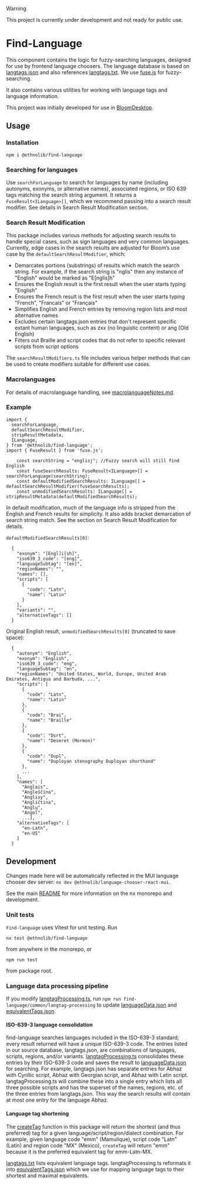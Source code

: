 > [!warning]
> This project is currently under development and not ready for public use.

# Find-Language

This component contains the logic for fuzzy-searching languages, designed for use by frontend language choosers. The language database is based on [langtags.json](https://github.com/silnrsi/langtags) and also references [langtags.txt](https://github.com/silnrsi/langtags/blob/master/doc/tagging.md#langtagstxt). We use [fuse.js](https://fusejs.io/) for fuzzy-searching.

It also contains various utilities for working with language tags and language information.

This project was initially developed for use in [BloomDesktop](https://github.com/BloomBooks/BloomDesktop).

## Usage

### Installation

`npm i @ethnolib/find-language`

### Searching for languages

Use `searchForLanguage` to search for languages by name (including autonyms, exonyms, or alternative names), associated regions, or ISO 639 tags matching the search string argument. It returns a `FuseResult<ILanguage>[]`, which we recommend passing into a search result modifier. See details in Search Result Modification section.

### Search Result Modification

This package includes various methods for adjusting search results to handle special cases, such as sign languages and very common languages. Currently, edge cases in the search results are adjusted for Bloom’s use case by the `defaultSearchResultModifier`, which:

- Demarcates portions (substrings) of results which match the search string. For example, if the search string is "nglis" then any instance of "English" would be marked as "E[nglis]h"
- Ensures the English result is the first result when the user starts typing "English"
- Ensures the French result is the first result when the user starts typing "French", "Francais" or "Français"
- Simplifies English and French entries by removing region lists and most alternative names
- Excludes certain langtags.json entries that don't represent specific extant human languages, such as zxx (no linguistic content) or ang (Old English)
- Filters out Braille and script codes that do not refer to specific relevant scripts from script options

The `searchResultModifiers.ts` file includes various helper methods that can be used to create modifiers suitable for different use cases.

### Macrolanguages

For details of macrolanguage handling, see [macrolanguageNotes.md](macrolanguageNotes.md).

### Example

```
import {
  searchForLanguage,
  defaultSearchResultModifier,
  stripResultMetadata,
  ILanguage,
} from '@ethnolib/find-language';
import { FuseResult } from 'fuse.js';

    const searchString = "englisj"; //Fuzzy search will still find English
    const fuseSearchResults: FuseResult<ILanguage>[] = searchForLanguage(searchString);
    const defaultModifiedSearchResults: ILanguage[] = defaultSearchResultModifier(fuseSearchResults);
    const unmodifiedSearchResults: ILanguage[] = stripResultMetadata(defaultModifiedSearchResults);

```

In default modification, much of the language info is stripped from the English and French results for simplicity. It also adds bracket demarcation of search string match. See the section on Search Result Modification for details.

`defaultModifiedSearchResults[0]`:

```
  {
    "exonym": "[Engl]i[sh]",
    "iso639_3_code": "[eng]",
    "languageSubtag": "[en]",
    "regionNames": "",
    "names": [],
    "scripts": [
      {
        "code": "Latn",
        "name": "Latin"
      }
    ],
    "variants": "",
    "alternativeTags": []
  }
```

Original English result, `unmodifiedSearchResults[0]` (truncated to save space):

```
  {
    "autonym": "English",
    "exonym": "English",
    "iso639_3_code": "eng",
    "languageSubtag": "en",
    "regionNames": "United States, World, Europe, United Arab Emirates, Antigua and Barbuda, ...",
    "scripts": [
      {
        "code": "Latn",
        "name": "Latin"
      },
      {
        "code": "Brai",
        "name": "Braille"
      },
      {
        "code": "Dsrt",
        "name": "Deseret (Mormon)"
      },
      {
        "code": "Dupl",
        "name": "Duployan stenography Duployan shorthand"
      },
      ...
    ],
    "names": [
      "Anglais",
      "Angleščina",
      "Anglisy",
      "Angličtina",
      "Anglų",
      "Angol",
      ...],
    "alternativeTags": [
      "en-Latn",
      "en-US"
    ]
  }

```

## Development

Changes made here will be automatically reflected in the MUI language chooser dev server: `nx dev @ethnolib/language-chooser-react-mui`.

See the main [README](../../../../README.md) for more information on the nx monorepo and development.

### Unit tests

`Find-language` uses Vitest for unit testing. Run

```
nx test @ethnolib/find-language
```

from anywhere in the monorepo, or

```
npm run test
```

from package root.

### Language data processing pipeline

If you modify [langtagProcessing.ts](./langtagProcessing.ts), run `npm run find-language/common/langtag-processing` to update [languageData.json](language-data/languageData.json) and [equivalentTags.json](language-data/equivalentTags.json).

#### ISO-639-3 language consolidation

find-language searches languages included in the ISO-639-3 standard; every result returned will have a unique ISO-639-3 code. The entries listed in our source database, langtags.json, are combinations of languages, scripts, regions, and/or variants. [langtagProcessing.ts](./langtagProcessing.ts) consolidates these entries by their ISO-639-3 code and saves the result to [languageData.json](language-data/languageData.json) for searching. For example, langtags.json has separate entries for Abhaz with Cyrillic script, Abhaz with Georgian script, and Abhaz with Latin script. langtagProcessing.ts will combine these into a single entry which lists all three possible scripts and has the superset of the names, regions, etc. of the three entries from langtags.json. This way the search results will contain at most one entry for the language Abhaz.

#### Language tag shortening

The [createTag](./languageTagUtils.ts) function in this package will return the shortest (and thus preferred) tag for a given language/script/region/dialect combination. For example, given language code "emm" (Mamulique), script code "Latn" (Latin) and region code "MX" (Mexico), `createTag` will return "emm" because it is the preferred equivalent tag for emm-Latn-MX.

[langtags.txt](https://github.com/silnrsi/langtags/blob/master/doc/tagging.md#langtagstxt) lists equivalent language tags. langtagProcessing.ts reformats it into [equivalentTags.json](language-data/equivalentTags.json) which we use for mapping language tags to their shortest and maximal equivalents.
